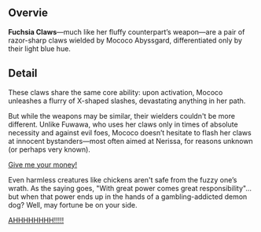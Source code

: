 <!-- title: Fuchsia Claws -->
<!-- quote: I'll get you with these sharp claws of mine! -->
<!-- chapter: 0 -->
<!-- images: (Mococo's first time wielding Fuchsia Claws), (Fuchsia Claws viewed from the inventory), (Fuchsia Claws' ability activated) -->
<!-- model: true -->

## Overvie

**Fuchsia Claws**—much like her fluffy counterpart’s weapon—are a pair of razor-sharp claws wielded by Mococo Abyssgard, differentiated only by their light blue hue.

## Detail

These claws share the same core ability: upon activation, Mococo unleashes a flurry of X-shaped slashes, devastating anything in her path.

But while the weapons may be similar, their wielders couldn't be more different. Unlike Fuwawa, who uses her claws only in times of absolute necessity and against evil foes, Mococo doesn’t hesitate to flash her claws at innocent bystanders—most often aimed at Nerissa, for reasons unknown (or perhaps very known).

[Give me your money!](#embed:https://www.youtube.com/live/5swK4fB2smo?feature=shared&t=1373)

Even harmless creatures like chickens aren't safe from the fuzzy one’s wrath. As the saying goes, "With great power comes great responsibility"... but when that power ends up in the hands of a gambling-addicted demon dog? Well, may fortune be on your side.

[AHHHHHHHH!!!!!](#embed:https://www.youtube.com/live/6TXwZjXEoxk?feature=shared&t=7274)
